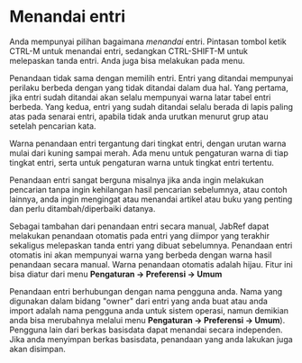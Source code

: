# Menandai entri

Anda mempunyai pilihan bagaimana *menandai* entri. Pintasan tombol ketik CTRL-M untuk menandai entri, sedangkan CTRL-SHIFT-M untuk melepaskan tanda entri. Anda juga bisa melakukan pada menu.

Penandaan tidak sama dengan memilih entri. Entri yang ditandai mempunyai perilaku berbeda dengan yang tidak ditandai dalam dua hal. Yang pertama, jika entri sudah ditandai akan selalu mempunyai warna latar tabel entri berbeda. Yang kedua, entri yang sudah ditandai selalu berada di lapis paling atas pada senarai entri, apabila tidak anda urutkan menurut grup atau setelah pencarian kata.

Warna penandaan entri tergantung dari tingkat entri, dengan urutan warna mulai dari kuning sampai merah. Ada menu untuk pengaturan warna di tiap tingkat entri, serta untuk pengaturan warna untuk tingkat entri tertentu.

Penandaan entri sangat berguna misalnya jika anda ingin melakukan pencarian tanpa ingin kehilangan hasil pencarian sebelumnya, atau contoh lainnya, anda ingin mengingat atau menandai artikel atau buku yang penting dan perlu ditambah/diperbaiki datanya.

Sebagai tambahan dari penandaan entri secara manual, JabRef dapat melakukan penandaan otomatis pada entri yang diimpor yang terakhir sekaligus melepaskan tanda entri yang dibuat sebelumnya. Penandaan entri otomatis ini akan mempunyai warna yang berbeda dengan warna hasil penandaan secara manual. Warna penandaan otomatis adalah hijau. Fitur ini bisa diatur dari menu **Pengaturan -&gt; Preferensi -&gt; Umum**

Penandaan entri berhubungan dengan nama pengguna anda. Nama yang digunakan dalam bidang "owner" dari entri yang anda buat atau anda import adalah nama pengguna anda untuk sistem operasi, namun demikian anda bisa merubahnya melalui menu **Pengaturan -&gt; Preferensi -&gt; Umum**). Pengguna lain dari berkas basisdata dapat menandai secara independen. Jika anda menyimpan berkas basisdata, penandaan yang anda lakukan juga akan disimpan.
